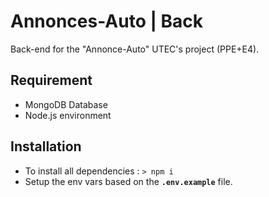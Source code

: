 # Annonces-Auto | Back
Back-end for the "Annonce-Auto" UTEC's project (PPE+E4). 

## Requirement
- MongoDB Database
- Node.js environment

## Installation
- To install all dependencies : `> npm i`
- Setup the env vars based on the **`.env.example`** file.

